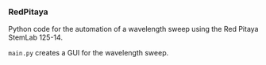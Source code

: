 ### RedPitaya
Python code for the automation of a wavelength sweep using the Red Pitaya StemLab 125-14.

`main.py` creates a GUI for the wavelength sweep.